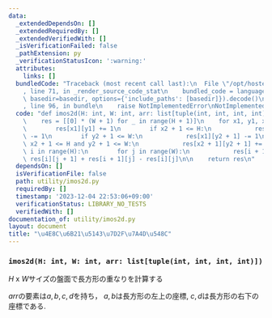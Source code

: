 ```yaml
---
data:
  _extendedDependsOn: []
  _extendedRequiredBy: []
  _extendedVerifiedWith: []
  _isVerificationFailed: false
  _pathExtension: py
  _verificationStatusIcon: ':warning:'
  attributes:
    links: []
  bundledCode: "Traceback (most recent call last):\n  File \"/opt/hostedtoolcache/PyPy/3.10.13/x64/lib/pypy3.10/site-packages/onlinejudge_verify/documentation/build.py\"\
    , line 71, in _render_source_code_stat\n    bundled_code = language.bundle(stat.path,\
    \ basedir=basedir, options={'include_paths': [basedir]}).decode()\n  File \"/opt/hostedtoolcache/PyPy/3.10.13/x64/lib/pypy3.10/site-packages/onlinejudge_verify/languages/python.py\"\
    , line 96, in bundle\n    raise NotImplementedError\nNotImplementedError\n"
  code: "def imos2d(H: int, W: int, arr: list[tuple(int, int, int, int)]) -> list[list[int]]:\n\
    \    res = [[0] * (W + 1) for _ in range(H + 1)]\n    for x1, y1, x2, y2 in arr:\n\
    \        res[x1][y1] += 1\n        if x2 + 1 <= H:\n            res[x2 + 1][y1]\
    \ -= 1\n        if y2 + 1 <= W:\n            res[x1][y2 + 1] -= 1\n        if\
    \ x2 + 1 <= H and y2 + 1 <= W:\n            res[x2 + 1][y2 + 1] += 1\n\n    for\
    \ i in range(H):\n        for j in range(W):\n            res[i + 1][j + 1] +=\
    \ res[i][j + 1] + res[i + 1][j] - res[i][j]\n\n    return res\n"
  dependsOn: []
  isVerificationFile: false
  path: utility/imos2d.py
  requiredBy: []
  timestamp: '2023-12-04 22:53:06+09:00'
  verificationStatus: LIBRARY_NO_TESTS
  verifiedWith: []
documentation_of: utility/imos2d.py
layout: document
title: "\u4E8C\u6B21\u5143\u7D2F\u7A4D\u548C"
---
```


### `imos2d(H: int, W: int, arr: list[tuple(int, int, int, int)])`

$H$ x $W$サイズの盤面で長方形の重なりを計算する

$arr$の要素は$a,b,c,d$を持ち， $a,b$は長方形の左上の座標, $c,d$は長方形の右下の座標である.